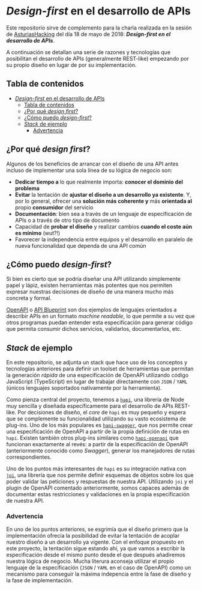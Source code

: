 # _Design-first_ en el desarrollo de APIs

Este repositorio sirve de complemento para la charla realizada en la sesión de
[AsturiasHacking](http://asturiashacking.org) del día 18 de mayo de 2018: **_Design-first en el desarrollo de APIs_**.

A continuación se detallan una serie de razones y tecnologías que posibilitan el desarrollo de APIs (generalmente REST-like) empezando por su propio diseño en lugar de por su implementación.

## Tabla de contenidos

<!-- TOC -->

* [_Design-first_ en el desarrollo de APIs](#_design-first_-en-el-desarrollo-de-apis)
  * [Tabla de contenidos](#tabla-de-contenidos)
  * [¿Por qué _design first_?](#¿por-qué-_design-first_)
  * [¿Cómo puedo _design-first_?](#¿cómo-puedo-_design-first_)
  * [_Stack_ de ejemplo](#_stack_-de-ejemplo)
    * [Advertencia](#advertencia)

<!-- /TOC -->

## ¿Por qué _design first_?

Algunos de los beneficios de arrancar con el diseño de una API antes incluso de implementar una sola línea de su lógica de negocio son:

* **Dedicar tiempo a** lo que realmente importa: **conocer el dominio del problema**
* **Evitar** la tentación de **ajustar el diseño a un desarrollo ya existente**. Y, por lo general, ofrecer una **solución más coherente y** más **orientada al** propio **consumidor** del servicio
* **Documentación**: bien sea a través de un lenguaje de especificación de APIs o a través de otro tipo de documento
* Capacidad de **probar el diseño** y realizar cambios **cuando el coste aún es mínimo** (wut?!)
* Favorecer la independencia entre equipos y el desarrollo en paralelo de nueva funcionalidad que dependa de una API común

## ¿Cómo puedo _design-first_?

Si bien es cierto que se podría diseñar una API utilizando simplemente papel y lápiz, existen herramientas más potentes que nos permiten expresar nuestras decisiones de diseño de una manera mucho más concreta y formal.

[OpenAPI](https://www.openapis.org/) o [API Blueprint](https://apiblueprint.org/) son dos ejemplos de lenguajes orientados a describir APIs en un formato _machine readable_, lo que permite a su vez que otros programas puedan entender esta especificación para generar código que permita consumir dichos servicios, validarlos, documentarlos, etc.

## _Stack_ de ejemplo

En este repositorio, se adjunta un stack que hace uso de los conceptos y tecnologías anteriores para definir un toolset de herramientas que permitan la generación _rápida_ de una especificación de OpenAPI utilizando código JavaScript (TypeScript) en lugar de trabajar directamente con `JSON` / `YAML` (únicos lenguajes soportados nativamente por la herramienta).

Como pienza central del proyecto, tenemos a [`hapi`](https://hapijs.com), una librería de Node muy sencilla y diseñada específicamente para el desarrollo de APIs REST-like. Por decisiones de diseño, el _core_ de `hapi` es muy pequeño y espera que se complemente su funcionalidad utilizando su vasto ecosistema de plug-ins. Uno de los más populares es [`hapi-swagger`](https://github.com/glennjones/hapi-swagger), que nos permite crear una especificación de OpenAPI a partir de la propia definición de rutas en `hapi`. Existen también otros plug-ins similares como [`hapi-openapi`](https://github.com/krakenjs/hapi-openapi) que funcionan exactamente al revés: a partir de la especificación de OpenAPI (anteriormente conocido como _Swagger_), generar los manejadores de rutas correspondientes.

Uno de los puntos más interesantes de `hapi` es su integración nativa con [`joi`](https://github.com/hapijs/joi), una librería que nos permite definir esquemas de objetos sobre los que poder validar las peticiones y respuestas de nuestra API. Utilizando `joi` y el plugin de OpenAPI comentado anteriormente, somos capaces además de documentar estas restricciones y validaciones en la propia especificación de nuestra API.

### Advertencia

En uno de los puntos anteriores, se esgrimía que el diseño primero que la implementación ofrecía la posibilidad de evitar la tentación de acoplar nuestro diseño a un desarrollo ya vigente. Con el enfoque propuesto en este proyecto, la tentación sigue estando ahí, ya que vamos a escribir la especificación desde el mismo punto desde el que después añadiremos nuestra lógica de negocio. Mucha literura aconseja utilizar el propio lenguaje de la especificación (`JSON` / `YAML` en el caso de OpenAPI) como un mecanismo para conseguir la máxima indepencia entre la fase de diseño y la fase de implementación.
